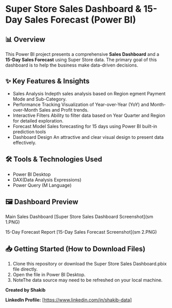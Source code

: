 # Super Store Sales Dashboard & 15-Day Sales Forecast (Power BI)

## 📊 Overview

This Power BI project presents a comprehensive **Sales Dashboard** and a **15-Day Sales Forecast** using Super Store data. The primary goal of this dashboard is to help the business make data-driven decisions.

## ✨ Key Features & Insights

* Sales Analysis Indepth sales analysis based on Region egment Payment Mode and Sub-Category.
* Performance Tracking Visualization of Year-over-Year (YoY) and Month-over-Month Sales and Profit trends.
* Interactive Filters Ability to filter data based on Year Quarter and Region for detailed exploration.
* Forecast Model Sales forecasting for 15 days using Power BI  built-in prediction tools
* Dashboard Design An attractive and clear visual design to present data effectively.

## 🛠️ Tools & Technologies Used

* Power BI Desktop
* DAX(Data Analysis Expressions)
* Power Query (M Language)
## 🖼️ Dashboard Preview

Main Sales Dashboard
[Super Store Sales Dashboard Screenshot](sm 1.PNG)

15-Day Forecast Report
[15-Day Sales Forecast Screenshot](sm 2.PNG)

## 📥 Getting Started (How to Download Files)

1.  Clone this repository or download the Super Store Sales Dashboard.pbix file directly.
2.  Open the file in Power BI Desktop.
3.  NoteThe data source may need to be refreshed on your local machine.

**Created by Shakib**

**LinkedIn Profile:** [https://www.linkedin.com/in/shakib-data]
